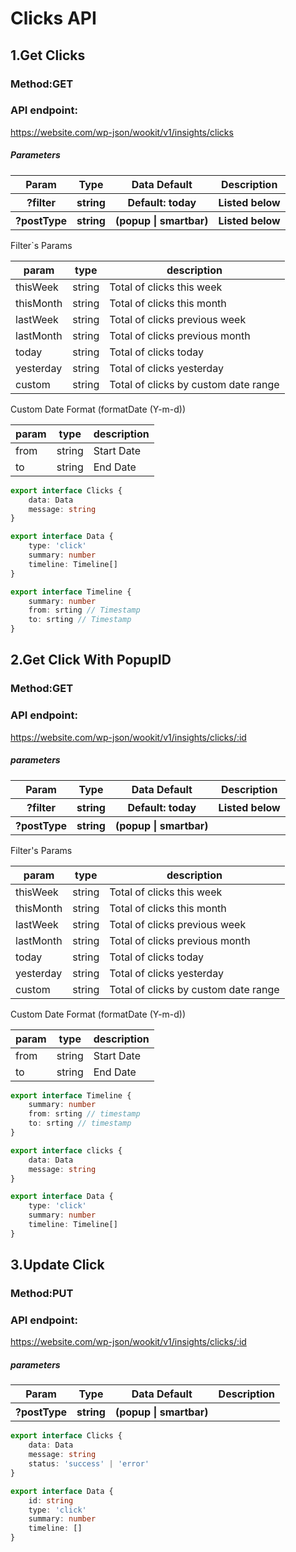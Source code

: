 # Clicks API

## 1.Get Clicks

### Method:GET

### API endpoint:

https://website.com/wp-json/wookit/v1/insights/clicks

##### Parameters

<table>
<tr>
<th>Param</th>
<th>Type</th>
<th>Data Default</th>
<th>Description</th>
</tr>
<tr>
<th>?filter</th>
<th>string</th>
<th>Default: today</th>
<th>Listed below</th>
</tr>
<tr>
<th>?postType</th>
<th>string</th>
<th>(popup | smartbar)</th>
<th>Listed below</th>
</tr>
</table>
Filter`s Params

param | type | description
--- | --- | ---
thisWeek | string | Total of clicks this week
thisMonth | string | Total of clicks this month
lastWeek | string | Total of clicks previous week
lastMonth | string | Total of clicks previous month
today | string | Total of clicks today
yesterday | string | Total of clicks yesterday
custom | string | Total of clicks by custom date range

Custom Date Format (formatDate (Y-m-d))

param | type | description
--- | --- | ---
from | string | Start Date
to | string | End Date

````ts
export interface Clicks {
    data: Data
    message: string
}

export interface Data {
    type: 'click'
    summary: number
    timeline: Timeline[]
}

export interface Timeline {
    summary: number
    from: srting // Timestamp
    to: srting // Timestamp
}
````

## 2.Get Click With PopupID

### Method:GET

### API endpoint:

https://website.com/wp-json/wookit/v1/insights/clicks/:id

##### parameters

<table>
<tr>
<th>Param</th>
<th>Type</th>
<th>Data Default</th>
<th>Description</th>
</tr>
<tr>
<th>?filter</th>
<th>string</th>
<th>Default: today</th>
<th>Listed below</th>
</tr>
<tr>
<th>?postType</th>
<th>string</th>
<th>(popup | smartbar)</th>
<th></th>
</tr>
</table>
Filter's Params

param | type | description
--- | --- | ---
thisWeek | string | Total of clicks this week
thisMonth | string | Total of clicks this month
lastWeek | string | Total of clicks previous week
lastMonth | string | Total of clicks previous month
today | string | Total of clicks today
yesterday | string | Total of clicks yesterday
custom | string | Total of clicks by custom date range

Custom Date Format (formatDate (Y-m-d))

param | type | description
--- | --- | ---
from | string | Start Date
to | string | End Date

````ts
export interface Timeline {
    summary: number
    from: srting // timestamp
    to: srting // timestamp
}

export interface clicks {
    data: Data
    message: string
}

export interface Data {
    type: 'click'
    summary: number
    timeline: Timeline[]
}
````

## 3.Update Click

### Method:PUT

### API endpoint:

https://website.com/wp-json/wookit/v1/insights/clicks/:id

##### parameters

<table>
<tr>
<th>Param</th>
<th>Type</th>
<th>Data Default</th>
<th>Description</th>
</tr>
<tr>
<th>?postType</th>
<th>string</th>
<th>(popup | smartbar)</th>
<th></th>
</tr>
</table>

````ts
export interface Clicks {
    data: Data
    message: string
    status: 'success' | 'error'
}

export interface Data {
    id: string
    type: 'click'
    summary: number
    timeline: []
}
````

